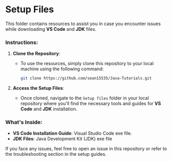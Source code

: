 # Setup Files

This folder contains resources to assist you in case you encounter issues while downloading **VS Code** and **JDK** files.

### Instructions:

1. **Clone the Repository**:
   - To use the resources, simply clone this repository to your local machine using the following command:
     ```bash
     git clone https://github.com/sean15535/Java-Tutorials.git
     ```

2. **Access the Setup Files**:
   - Once cloned, navigate to the `Setup files` folder in your local repository where you'll find the necessary tools and guides for **VS Code** and **JDK** installation.

### What's Inside:

- **VS Code Installation Guide**:  Visual Studio Code exe file.
- **JDK Files**: Java Development Kit (JDK) exe file

If you face any issues, feel free to open an issue in this repository or refer to the troubleshooting section in the setup guides.
